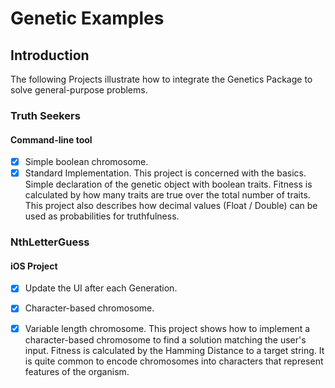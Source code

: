 #  Genetic Examples

## Introduction
The following Projects illustrate how to integrate the Genetics Package to solve general-purpose problems. 

### Truth Seekers
#### Command-line tool
- [x] Simple boolean chromosome. 
- [x] Standard Implementation.
This project is concerned with the basics. Simple declaration of the genetic object with boolean traits.
Fitness is calculated by how many traits are true over the total number of traits.
This project also describes how decimal values (Float / Double) can be used as probabilities for truthfulness.

### NthLetterGuess
#### iOS Project
- [x] Update the UI after each Generation.
- [x] Character-based chromosome.
- [x] Variable length chromosome.
This project shows how to implement a character-based chromosome to find a solution matching the user's input.
Fitness is calculated by the Hamming Distance to a target string. 
It is quite common to encode chromosomes into characters that represent features of the organism. 



